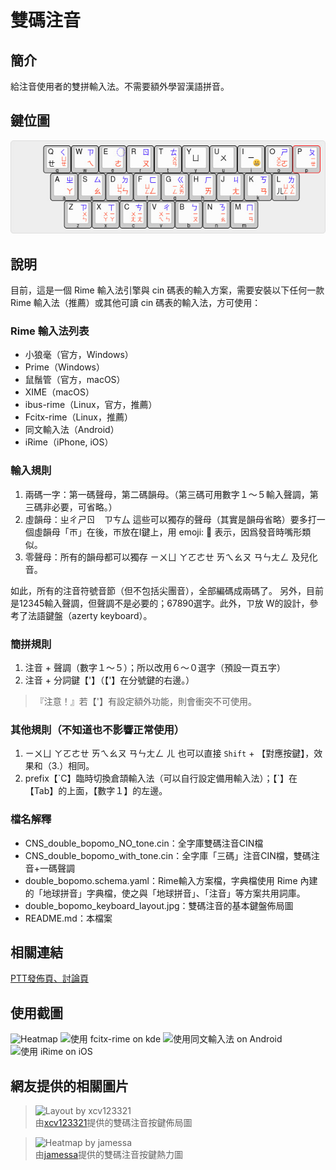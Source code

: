 # 雙碼注音
## 簡介
  給注音使用者的雙拼輸入法。不需要額外學習漢語拼音。

## 鍵位圖
  ![KB layout](https://github.com/imper0502/double-bopomo/blob/master/double_bopomo_keyboard_layout.jpg)

## 說明
  目前，這是一個 Rime 輸入法引擎與 cin 碼表的輸入方案，需要安裝以下任何一款 Rime 輸入法（推薦）或其他可讀 cin 碼表的輸入法，方可使用：

### Rime 輸入法列表   
  - 小狼毫（官方，Windows）
  - Prime（Windows）
  - 鼠鬚管（官方，macOS）
  - XIME（macOS）
  - ibus-rime（Linux，官方，推薦）
  - Fcitx-rime（Linux，推薦）
  - 同文輸入法（Android）
  - iRime（iPhone, iOS）

### 輸入規則   
  1. 兩碼一字：第一碼聲母，第二碼韻母。（第三碼可用數字１～５輸入聲調，第三碼非必要，可省略。）
  2. 虛韻母：ㄓㄔㄕㄖ　ㄗㄘ厶  這些可以獨存的聲母（其實是韻母省略）要多打一個虛韻母「ㄭ」在後，ㄭ放在I鍵上，用 emoji: 😬 表示，因爲發音時嘴形類似。
  3. 零聲母：所有的韻母都可以獨存 ㄧㄨㄩ ㄚㄛㄜㄝ ㄞㄟㄠㄡ ㄢㄣㄤㄥ 及兒化音。
  
  如此，所有的注音符號音節（但不包括尖團音），全部編碼成兩碼了。
  另外，目前是12345輸入聲調，但聲調不是必要的；67890選字。此外，ㄗ放 W的設計，參考了法語鍵盤（azerty keyboard）。
 
### 簡拼規則
  1. 注音 + 聲調（數字１～５）；所以改用６～０選字（預設一頁五字）
  2. 注音 + 分詞鍵【'】（【'】在分號鍵的右邊。）  
  > 『注意！』若【'】有設定額外功能，則會衝突不可使用。
	
### 其他規則（不知道也不影響正常使用）
  1. ㄧㄨㄩ ㄚㄛㄜㄝ ㄞㄟㄠㄡ ㄢㄣㄤㄥ ㄦ 也可以直接 `Shift` + 【對應按鍵】，效果和（3.）相同。
  2. prefix【\`C】臨時切換倉頡輸入法（可以自行設定備用輸入法）；【\`】在【Tab】的上面，【數字１】的左邊。
  
### 檔名解釋
  - CNS_double_bopomo_NO_tone.cin：全字庫雙碼注音CIN檔
  - CNS_double_bopomo_with_tone.cin：全字庫「三碼」注音CIN檔，雙碼注音+一碼聲調
  - double_bopomo.schema.yaml：Rime輸入方案檔，字典檔使用 Rime 內建的「地球拼音」字典檔，使之與「地球拼音」、「注音」等方案共用詞庫。
  - double_bopomo_keyboard_layout.jpg：雙碼注音的基本鍵盤佈局圖
  - README.md：本檔案

## 相關連結
  [PTT發佈頁、討論頁](https://www.ptt.cc/bbs/IME/M.1572622340.A.FEA.html)

## 使用截圖
  ![Heatmap](https://imgur.com/UUiUJxB.jpg)
  ![使用 fcitx-rime on kde](https://imgur.com/DS9ZpnG.jpg)
  ![使用同文輸入法 on Android](https://i.imgur.com/9hi4wRF.jpg)
  ![使用 iRime on iOS](https://i.imgur.com/oPuEzOj.jpg)

## 網友提供的相關圖片
  > ![Layout by xcv123321](https://i.imgur.com/xq0NrR6.png)  
  由[xcv123321](https://github.com/xcv123321)提供的雙碼注音按鍵佈局圖
  
  > ![Heatmap by jamessa](https://scontent.frmq2-1.fna.fbcdn.net/v/t1.0-9/104496831_10158749532160616_3681282552113193519_n.jpg?_nc_cat=108&_nc_sid=ca434c&_nc_ohc=Ji2vM0ghxH0AX9E10KW&_nc_ht=scontent.frmq2-1.fna&oh=83075bc353b082084a15d74d6f5e147f&oe=5F0DD051)  
  由[jamessa](https://github.com/jamessa)提供的雙碼注音按鍵熱力圖
